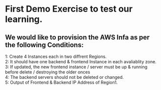 # First Demo Exercise to test our learning.

## We would like to provision the AWS Infa as per the following Conditions:

 1: Create 4 Instances each in two diffrent Regions.  
 2: It should have one backend & frontend Instance in each avaliablity zone.   
 3: If updated, the new frontend instance / server must be up & running before delete / destroying the older onces <br/>
 4: The backend servers should not be deleted or changed.   
 5: Output of Frontend & Backend IP Address of Region1. 


